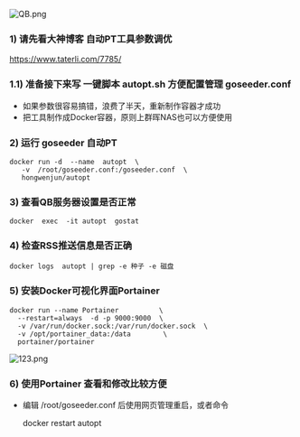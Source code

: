 ![QB.png][1]

### 1)  请先看大神博客  自动PT工具参数调优

https://www.taterli.com/7785/

### 1.1) 准备接下来写 一键脚本 autopt.sh 方便配置管理 goseeder.conf 
- 如果参数很容易搞错，浪费了半天，重新制作容器才成功
- 把工具制作成Docker容器，原则上群晖NAS也可以方便使用


### 2) 运行 goseeder 自动PT

    docker run -d  --name  autopt  \
       -v  /root/goseeder.conf:/goseeder.conf  \
       hongwenjun/autopt


### 3) 查看QB服务器设置是否正常

    docker  exec  -it autopt  gostat

### 4) 检查RSS推送信息是否正确

    docker logs  autopt | grep -e 种子 -e 磁盘

### 5) 安装Docker可视化界面Portainer

    docker run --name Portainer          \
      --restart=always  -d -p 9000:9000  \
      -v /var/run/docker.sock:/var/run/docker.sock  \
      -v /opt/portainer_data:/data        \
      portainer/portainer

![123.png][2]
  
### 6) 使用Portainer 查看和修改比较方便

- 编辑  /root/goseeder.conf  后使用网页管理重启，或者命令

    docker restart autopt


  [1]: https://262235.xyz/usr/uploads/2021/05/3140493615.png
  [2]: https://262235.xyz/usr/uploads/2021/05/354698449.png
